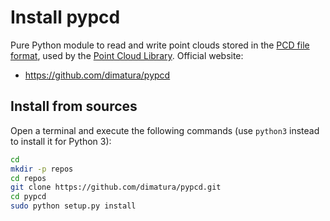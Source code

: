 # Install pypcd

Pure Python module to read and write point clouds stored in the [PCD file format](http://pointclouds.org/documentation/tutorials/pcd_file_format.php), used by the [Point Cloud Library](http://pointclouds.org/). Official website:

- https://github.com/dimatura/pypcd

## Install from sources

Open a terminal and execute the following commands (use `python3` instead to install it for Python 3):

```bash
cd 
mkdir -p repos
cd repos
git clone https://github.com/dimatura/pypcd.git
cd pypcd
sudo python setup.py install
```
